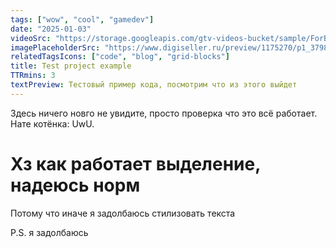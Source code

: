 ```yaml
---
tags: ["wow", "cool", "gamedev"]
date: "2025-01-03"
videoSrc: "https://storage.googleapis.com/gtv-videos-bucket/sample/ForBiggerBlazes.mp4"
imagePlaceholderSrc: "https://www.digiseller.ru/preview/1175270/p1_3798188_582bf509.jpg"
relatedTagsIcons: ["code", "blog", "grid-blocks"]
title: Test project example
TTRmins: 3
textPreview: Тестовый пример кода, посмотрим что из этого выйдет
---
```


Здесь ничего новго не увидите, просто проверка что это всё работает. Нате котёнка: UwU.

# Хз как работает выделение, надеюсь норм

Потому что иначе я задолбаюсь стилизовать текста

P.S. я задолбаюсь
